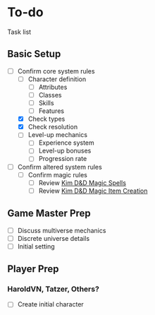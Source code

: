 # To-do
Task list

## Basic Setup
- [ ] Confirm core system rules
    - [ ] Character definition
        - [ ] Attributes
        - [ ] Classes
        - [ ] Skills
        - [ ] Features
    - [x] Check types
    - [x] Check resolution
    - [ ] Level-up mechanics
        - [ ] Experience system
        - [ ] Level-up bonuses
        - [ ] Progression rate
- [ ] Confirm altered system rules
    - [ ] Confirm magic rules
        - [ ] Review [Kim D&D Magic Spells](https://web.archive.org/web/20151021062136/http://www.ugcs.caltech.edu/~kel/KDD/3.5/Magic35.shtml)
        - [ ] Review [Kim D&D Magic Item Creation](https://web.archive.org/web/20151021055538/http://www.ugcs.caltech.edu/~kel/KDD/3.5/Crafting35.shtml)

## Game Master Prep
- [ ] Discuss multiverse mechanics
- [ ] Discrete universe details
- [ ] Initial setting

## Player Prep

### HaroldVN, Tatzer, Others?
- [ ] Create initial character
